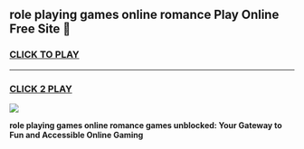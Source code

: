 
## role playing games online romance Play Online Free Site 👋
<h3>
<a href="https://download.freeplayer.one?title=role_playing_games_online_romance&ref=21F">CLICK TO PLAY</a></h3>
<hr>

<h3>
<a href="https://download.freeplayer.one?title=role_playing_games_online_romance&ref=21F">CLICK 2 PLAY</a>
  
</h3>

<a href="https://download.freeplayer.one?title=role_playing_games_online_romance&ref=21F"><img src="https://cdnb.artstation.com/p/assets/images/images/032/539/853/original/anto-thomas-button-gif.gif"></a>


**role playing games online romance games unblocked: Your Gateway to Fun and Accessible Online Gaming**

